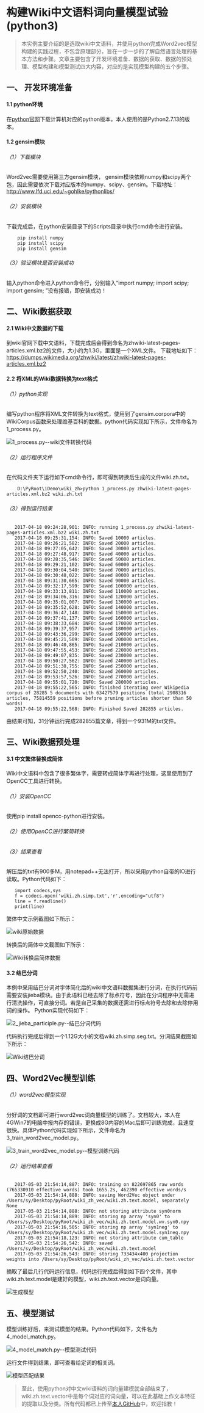 # 构建Wiki中文语料词向量模型试验(python3)

>本实例主要介绍的是选取wiki中文语料，并使用python完成Word2vec模型构建的实践过程，不包含原理部分，旨在一步一步的了解自然语言处理的基本方法和步骤。文章主要包含了开发环境准备、数据的获取、数据的预处理、模型构建和模型测试四大内容，对应的是实现模型构建的五个步骤。

## 一、 开发环境准备
#### 1.1  python环境
在[python官网](https://www.python.org/downloads/)下载计算机对应的python版本，本人使用的是Python2.7.13的版本。
#### 1.2  gensim模块

###### （1）下载模块
Word2vec需要使用第三方gensim模块， gensim模块依赖numpy和scipy两个包，因此需要依次下载对应版本的numpy、scipy、gensim。下载地址：http://www.lfd.uci.edu/~gohlke/pythonlibs/

###### （2）安装模块
下载完成后，在python安装目录下的Scripts目录中执行cmd命令进行安装。

        pip install numpy 
        pip install scipy 
        pip install gensim 

###### （3）验证模块是否安装成功
输入python命令进入python命令行，分别输入“import numpy; import scipy; import gensim; ”没有报错，即安装成功！

## 二、Wiki数据获取
#### 2.1  Wiki中文数据的下载
到wiki官网下载中文语料，下载完成后会得到命名为zhwiki-latest-pages-articles.xml.bz2的文件，大小约为1.3G，里面是一个XML文件。
下载地址如下：https://dumps.wikimedia.org/zhwiki/latest/zhwiki-latest-pages-articles.xml.bz2
#### 2.2  将XML的Wiki数据转换为text格式
###### （1）python实现
编写python程序将XML文件转换为text格式，使用到了gensim.corpora中的WikiCorpus函数来处理维基百科的数据。python代码实现如下所示，文件命名为1_process.py。

![1_process.py--wiki文件转换代码](http://upload-images.jianshu.io/upload_images/5189322-1b6bb41bafe0cb82.png?imageMogr2/auto-orient/strip%7CimageView2/2/w/1240)

###### （2）运行程序文件
在代码文件夹下运行如下cmd命令行，即可得到转换后生成的文件wiki.zh.txt。

        D:\PyRoot\iDemo\wiki_zh>python 1_process.py zhwiki-latest-pages-articles.xml.bz2 wiki.zh.txt

###### （3）得到运行结果

       2017-04-18 09:24:28,901: INFO: running 1_process.py zhwiki-latest-pages-articles.xml.bz2 wiki.zh.txt
       2017-04-18 09:25:31,154: INFO: Saved 10000 articles.
       2017-04-18 09:26:21,582: INFO: Saved 20000 articles.
       2017-04-18 09:27:05,642: INFO: Saved 30000 articles.
       2017-04-18 09:27:48,917: INFO: Saved 40000 articles.
       2017-04-18 09:28:35,546: INFO: Saved 50000 articles.
       2017-04-18 09:29:21,102: INFO: Saved 60000 articles.
       2017-04-18 09:30:04,540: INFO: Saved 70000 articles.
       2017-04-18 09:30:48,022: INFO: Saved 80000 articles.
       2017-04-18 09:31:30,665: INFO: Saved 90000 articles.
       2017-04-18 09:32:17,599: INFO: Saved 100000 articles.
       2017-04-18 09:33:13,811: INFO: Saved 110000 articles.
       2017-04-18 09:34:06,316: INFO: Saved 120000 articles.
       2017-04-18 09:35:01,007: INFO: Saved 130000 articles.
       2017-04-18 09:35:52,628: INFO: Saved 140000 articles.
       2017-04-18 09:36:47,148: INFO: Saved 150000 articles.
       2017-04-18 09:37:41,137: INFO: Saved 160000 articles.
       2017-04-18 09:38:33,684: INFO: Saved 170000 articles.
       2017-04-18 09:39:37,957: INFO: Saved 180000 articles.
       2017-04-18 09:43:36,299: INFO: Saved 190000 articles.
       2017-04-18 09:45:21,509: INFO: Saved 200000 articles.
       2017-04-18 09:46:40,865: INFO: Saved 210000 articles.
       2017-04-18 09:47:55,453: INFO: Saved 220000 articles.
       2017-04-18 09:49:07,835: INFO: Saved 230000 articles.
       2017-04-18 09:50:27,562: INFO: Saved 240000 articles.
       2017-04-18 09:51:38,755: INFO: Saved 250000 articles.
       2017-04-18 09:52:50,240: INFO: Saved 260000 articles.
       2017-04-18 09:53:57,526: INFO: Saved 270000 articles.
       2017-04-18 09:55:01,720: INFO: Saved 280000 articles.
       2017-04-18 09:55:22,565: INFO: finished iterating over Wikipedia corpus of 28285 5 documents with 63427579 positions (total 2908316 articles, 75814559 positions before pruning articles shorter than 50 words)
       2017-04-18 09:55:22,568: INFO: Finished Saved 282855 articles.

由结果可知，31分钟运行完成282855篇文章，得到一个931M的txt文件。

## 三、Wiki数据预处理
#### 3.1  中文繁体替换成简体
Wiki中文语料中包含了很多繁体字，需要转成简体字再进行处理，这里使用到了OpenCC工具进行转换。

###### （1）安装OpenCC
使用pip install opencc-python进行安装。

###### （2）使用OpenCC进行繁简转换


###### （3）结果查看
解压后的txt有900多M，用notepad++无法打开，所以采用python自带的IO进行读取。Python代码如下：

       import codecs,sys
       f = codecs.open('wiki.zh.simp.txt','r',encoding="utf8")
       line = f.readline()
       print(line)

繁体中文示例截图如下所示：

![wiki原始数据](http://upload-images.jianshu.io/upload_images/5189322-9013a0fac8db5ddf.png?imageMogr2/auto-orient/strip%7CimageView2/2/w/1240)

转换后的简体中文截图如下所示：


![Wiki转换后简体数据](http://upload-images.jianshu.io/upload_images/5189322-436f4b00d2e6f884.png?imageMogr2/auto-orient/strip%7CimageView2/2/w/1240)

#### 3.2  结巴分词
本例中采用结巴分词对字体简化后的wiki中文语料数据集进行分词，在执行代码前需要安装jieba模块。由于此语料已经去除了标点符号，因此在分词程序中无需进行清洗操作，可直接分词。若是自己采集的数据还需进行标点符号去除和去除停用词的操作。
Python实现代码如下：

![2_jieba_participle.py--结巴分词代码](http://upload-images.jianshu.io/upload_images/5189322-6869923d883432af.png?imageMogr2/auto-orient/strip%7CimageView2/2/w/1240)

代码执行完成后得到一个1.12G大小的文档wiki.zh.simp.seg.txt。分词结果截图如下所示：

![Wiki结巴分词](http://upload-images.jianshu.io/upload_images/5189322-21bb23f5ee18cd74.png?imageMogr2/auto-orient/strip%7CimageView2/2/w/1240)


## 四、Word2Vec模型训练
######  （1）word2vec模型实现
分好词的文档即可进行word2vec词向量模型的训练了。文档较大，本人在4GWin7的电脑中报内存的错误，更换成8G内容的Mac后即可训练完成，且速度很快。具体Python代码实现如下所示，文件命名为3_train_word2vec_model.py。

![3_train_word2vec_model.py--模型训练代码](http://upload-images.jianshu.io/upload_images/5189322-5e3ee99d7d7dbbe6.png?imageMogr2/auto-orient/strip%7CimageView2/2/w/1240)

###### （2）运行结果查看

       2017-05-03 21:54:14,887: INFO: training on 822697865 raw words (765330910 effective words) took 1655.2s, 462390 effective words/s
       2017-05-03 21:54:14,888: INFO: saving Word2Vec object under /Users/sy/Desktop/pyRoot/wiki_zh_vec/wiki.zh.text.model, separately None
       2017-05-03 21:54:14,888: INFO: not storing attribute syn0norm
       2017-05-03 21:54:14,889: INFO: storing np array 'syn0' to /Users/sy/Desktop/pyRoot/wiki_zh_vec/wiki.zh.text.model.wv.syn0.npy
       2017-05-03 21:54:16,505: INFO: storing np array 'syn1neg' to /Users/sy/Desktop/pyRoot/wiki_zh_vec/wiki.zh.text.model.syn1neg.npy
       2017-05-03 21:54:18,123: INFO: not storing attribute cum_table
       2017-05-03 21:54:26,542: INFO: saved /Users/sy/Desktop/pyRoot/wiki_zh_vec/wiki.zh.text.model
       2017-05-03 21:54:26,543: INFO: storing 733434x400 projection weights into /Users/sy/Desktop/pyRoot/wiki_zh_vec/wiki.zh.text.vector

摘取了最后几行代码运行信息，代码运行完成后得到如下四个文件，其中wiki.zh.text.model是建好的模型，wiki.zh.text.vector是词向量。

![生成模型](http://upload-images.jianshu.io/upload_images/5189322-56e2d3cbbfa427b8.png?imageMogr2/auto-orient/strip%7CimageView2/2/w/1240)

## 五、模型测试
模型训练好后，来测试模型的结果。Python代码如下，文件名为4_model_match.py。

![4_model_match.py--模型测试代码](http://upload-images.jianshu.io/upload_images/5189322-b5e2a021a678d254.png?imageMogr2/auto-orient/strip%7CimageView2/2/w/1240)

运行文件得到结果，即可查看给定词的相关词。

![模型匹配结果](http://upload-images.jianshu.io/upload_images/5189322-4edbb0c058ba5a51.png?imageMogr2/auto-orient/strip%7CimageView2/2/w/1240)

> 至此，使用python对中文wiki语料的词向量建模就全部结束了，wiki.zh.text.vector中是每个词对应的词向量，可以在此基础上作文本特征的提取以及分类。所有代码都已上传至[本人GitHub](https://github.com/AimeeLee77/wiki_zh_word2vec)中，欢迎指教！
